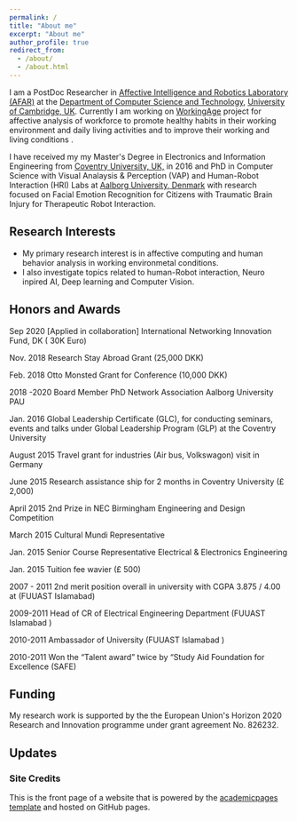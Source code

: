 ```yaml
---
permalink: /
title: "About me"
excerpt: "About me"
author_profile: true
redirect_from: 
  - /about/
  - /about.html
---
```


 I am a PostDoc Researcher in [Affective Intelligence and Robotics Laboratory (AFAR)](https://cambridge-afar.github.io/) at the [Department of Computer Science and Technology](https://www.cst.cam.ac.uk/),  [University of Cambridge, UK](https://www.cam.ac.uk/). Currently I am working on [WorkingAge](https://www.workingage.eu/) project for affective analysis of workforce to promote healthy habits in their working environment and daily living activities and to improve their working and living conditions . 

I have received my  my Master's Degree in Electronics and Information Engineering from [Coventry University, UK,](https://www.coventry.ac.uk/) in 2016 and PhD in Computer Science with Visual Analaysis & Perception (VAP) and Human-Robot Interaction (HRI) Labs at [Aalborg University, Denmark](https://www.en.aau.dk/) with research focused on Facial Emotion Recognition for Citizens with Traumatic Brain Injury for Therapeutic Robot Interaction.



## Research Interests
* My primary research interest is in affective computing and human behavior analysis in working environmetal conditions.
* I also investigate topics related to human-Robot interaction, Neuro inpired AI, Deep learning and Computer Vision. 


## Honors and Awards

Sep 2020 [Applied in collaboration] International Networking Innovation Fund, DK ( 30K Euro)

Nov. 2018 Research Stay Abroad Grant (25,000 DKK)

Feb. 2018 Otto Monsted Grant for Conference (10,000 DKK)

2018 -2020 Board Member PhD Network Association Aalborg University PAU

Jan. 2016 Global Leadership Certificate (GLC), for conducting seminars, events and talks under Global Leadership Program (GLP) at the Coventry University

August 2015 Travel grant for industries (Air bus, Volkswagon) visit in Germany

June 2015 Research assistance ship for 2 months in Coventry University (£ 2,000)

April 2015 2nd Prize in NEC Birmingham Engineering and Design Competition

March 2015 Cultural Mundi Representative

Jan. 2015 Senior Course Representative Electrical & Electronics Engineering

Jan. 2015 Tuition fee wavier (£ 500)

2007 - 2011 2nd merit position overall in university with CGPA 3.875 / 4.00 at (FUUAST Islamabad)

2009-2011 Head of CR of Electrical Engineering Department (FUUAST Islamabad )

2010-2011 Ambassador of University (FUUAST Islamabad )

2010-2011 Won the “Talent award” twice by “Study Aid Foundation for Excellence (SAFE)




## Funding
My research work is supported by the the European Union's Horizon 2020 Research and Innovation programme under grant agreement No. 826232.



## Updates


### Site Credits
This is the front page of a website that is powered by the [academicpages template](https://github.com/academicpages/academicpages.github.io) and hosted on GitHub pages. 
